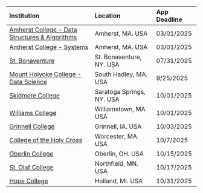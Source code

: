 
| **Institution** | **Location** | **App Deadline** |
| :----       | :---       | :--- |
| [Amherst College - Data Structures &amp; Algorithms](#amherst-data) |Amherst, MA. USA | 03/01/2025 |
| [Amherst College - Systems](#amherst-systems) |Amherst, MA. USA | 03/01/2025 |
| [St. Bonaventure](#st-bonaventure) | St. Bonaventure, NY. USA | 07/31/2025 |
| [Mount Holyoke College - Data Science](#mount-holyoke-data) | South Hadley, MA. USA | 9/25/2025 |
| [Skidmore College](#skidmore) | Saratoga Springs, NY. USA | 10/01/2025 |
| [Williams College](#williams) | Williamstown, MA. USA | 10/01/2025 |
| [Grinnell College](#grinnell) | Grinnell, IA. USA | 10/03/2025 |
| [College of the Holy Cross](#holycross) | Worcester, MA. USA | 10/7/2025 |
| [Oberlin College](#oberlin) | Oberlin, OH. USA | 10/15/2025 |
| [St. Olaf College](#st-olaf) | Northfield, MN. USA | 10/17/2025 |
| [Hope College](#hope) | Holland, MI. USA | 10/31/2025 |

